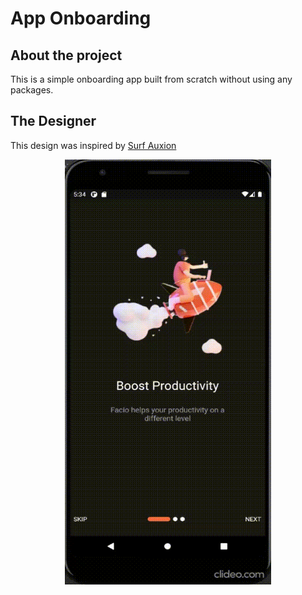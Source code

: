 # App Onboarding


## About the project
This is a simple onboarding app built from scratch without using any packages.

## The Designer

This design was inspired by <a href = "https://dribbble.com/shots/15494402-Onboarding-screen" target="_blank" >Surf Auxion</a>

<center><img src = "https://github.com/yonahgraphics/App_Onboarding/blob/master/Onboarding%20.gif" width="330" height="680"></center>


